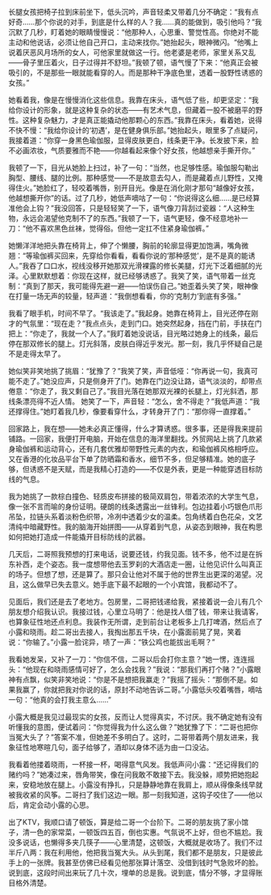 长腿女孩把椅子拉到床前坐下，低头沉吟，声音轻柔又带着几分不确定：“我有点好奇……那个你说的对手，到底是什么样的人？我……真的能做到，吸引他吗？”我沉默了几秒，盯着她的眼睛慢慢说：“他那种人，心思重、警觉性高。你绝对不能主动和他说话，必须让他自己开口，主动来找你。”她抬起头，眼神微闪。“他嘴上说着厌恶风月场所的女人，可他家里就做这一行。他老婆是老师，家里关系又乱——骨子里压着火，日子过得并不舒坦。”我顿了顿，语气慢了下来：“他真正会被吸引的，不是那些一眼就能看穿的人。而是那种干净底色里，透着一股野性诱惑的女孩。”

她看着我，像是在慢慢消化这些信息。我靠在床头，语气低了些，却更坚定：“我给你设计的形象，就是这种复杂的状态——有艺术气息，但藏着一股不被磨平的野性。这种复杂魅力，才是真正能撬动他那颗心的东西。”我靠在床头，看着她，说得不快不慢：“我给你设计的‘初遇’，是在健身俱乐部。”她抬起头，眼里多了点疑问，我接着道：“你穿一身黑色瑜伽服，显得皮肤更白，线条更干净。长发披下来，脸不必画浓妆，气质要雅而不艳——你越看起来像个好女孩，他越想亲手撕开你。”

我顿了一下，目光从她脸上扫过，补了一句：“当然，也足够性感。瑜伽服勾勒出胸型、腰线、腿的比例。那种感觉——不是故意去勾人，而是藏着点儿野性，又掩得住火。”她脸红了，轻咬着嘴唇，别开目光。像是在消化刚才那句“越像好女孩，他越想撕开你”的话。过了几秒，她低声嘀咕了一句：“你说得这么细……是已经算准他会上钩？”我没回答，只是轻轻笑了一下，语气像刀背刮过瓷器：“人这种生物，永远会渴望他克制不了的东西。”我顿了一下，语气更轻，像不经意地补一刀：“他不喜欢黑色丝袜，觉得俗。但他一定扛不住紧身瑜伽裤。”

她懒洋洋地把头靠在椅背上，伸了个懒腰，胸前的轮廓显得更加饱满，嘴角微翘：“等瑜伽裤买回来，先穿给你看看，看看你说的‘那种感觉’，是不是真的能诱人。”我吞了口口水，视线没移开她那双光滑裸露的修长美腿，灯光下泛着细腻的光泽。心里默默想着：你现在这样，就已经够诱惑了。我笑了笑，语气带着一丝克制：“真到了那天，我可能得先避一避——怕误伤自己。”她歪着头笑了笑，眼神像在打量一场无声的较量，轻声道：“我倒想看看，你的‘克制力’到底有多强。”

我看了眼手机，时间不早了。“我该走了。”我起身。她靠在椅背上，目光还停在刚才的气氛里：“现在走？”我点点头，走到门口。她突然起身，挡在门前，手扶在门把上：“你走了，我就一个人了。”我盯着她没说话，目光略过她身上的线条，最后停在那双修长的腿上。灯光斜落，皮肤白得近乎发光。那一刻，我几乎怀疑自己是不是走得太早了。

她似笑非笑地挑了挑眉：“犹豫了？”我笑了笑，声音低哑：“你再说一句，我真可能不走了。”她没应声，只是侧身开了门。她靠在门边没让路，语气淡淡的，却带点倦意：“你走了，我又剩自己了。”我目光落在她那双光裸的长腿上，灯光斜洒，那线条漂亮得不近人情。  她笑了一下，声音轻：“怎么，舍不得走？”我低声道：“我还撑得住。”她盯着我几秒，像要看穿什么，才转身开了门：“那你得一直撑着。”

回家路上，我在想——她未必真正懂得，什么才算诱惑。很多事，还是得我来提前铺路。一回家，我便打开电脑，开始在信息的海洋里翻找。外贸网站上挑了几款紧身瑜伽裤和运动背心，还有几套优雅却带野性元素的内衣，和瑜伽裤风格相呼应。又在香港的化妆品平台下单了防晒霜和香水，细节不多，但足够精准。她的底子够，但诱惑不是天赋，而是我精心打造的——不仅是外表，更是一种能穿透目标防线的气息。

我为她挑了一款棕白撞色、轻质皮布拼接的极简双肩包，带着浓浓的大学生气息，像一张不言而喻的身份证明。硬朗的线条透露出一丝锋利。包边挂着小巧银色爪形吊坠，拉链头系着淡粉色织带，冷冽中透着少女的温柔。包角绣着白色花朵，文艺清纯中暗藏野性。我的脑海开始拼图——从穿着到气息，从姿态到眼神，我在构思如何把她打造成一件能撬开目标防线的武器。

几天后，二哥照我预想的打来电话，说要还钱，约我见面。钱不多，他不过是在拆东补西，走个姿态。我一度想带他去玉罗刹的大酒店走一圈，让他见识什么叫真正的场子。但想了想，还是算了。那只会让他对不属于他的世界生出更深的渴望。况且，这么做早已失去意义。她手底下最不起眼的一个小宾馆，我都动不了。

见面后，我们还是去了老地方。包房里，二哥把钱递给我，紧接着说一会儿有几个朋友想介绍我认识。我接过钱，心里立马明了：他是找人借了钱，带来让我请客，也算象征性地还点利息。我装作无所谓，走到前台让老板多上几打啤酒，然后点了小露和晓雨。趁二哥出去接人，我掏出那五千块，在小露面前晃了晃，笑着说：“你输了。”小露一脸诧异，啧了一声：“铁公鸡也能拔出毛啊？”

我看她发呆，又补了一刀：“你信不信，二哥以后会打你主意？”她一愣，连连摇头：“他现在和晓雨感情可好了，怎么会找我？”我说：“那我们再打个赌？”小露眼神有点飘，似笑非笑地说：“你是不是想把我赢走？”我摇了摇头：“那倒不是。如果我赢了，你就把我对你说的话，原封不动地告诉二哥。”小露低头咬着嘴唇，嘀咕一句：“他真的会打我主意么……”

小露大概是我见过最现实的女孩，反而让人觉得真实，不讨厌。我不确定她有没有听懂我的意图，便试着问：“你觉得我为什么这么做？”她犹豫了下：“二哥也把你当冤大头了？”答案不准，但她差不多明白了。这时，二哥带着两个朋友进来，我象征性地寒暄几句，面子给够了，酒却以身体不适为由一口没沾。

我看着他搂着晓雨，一杯接一杯，喝得意气风发。我低声问小露：“还记得我们的赌约吗？”她凑过来，唇角带笑，像在问我敢不敢接下去。我没躲，顺势把她抱起来，安稳地放在腿上。小露没有挣扎，只是静静地靠在我肩上，顺从得像条线早就被我收紧的风筝。二哥扫了我们这边一眼。那一刻我知道，这钩子咬住了——他以后，肯定会动小露的心思。

出了KTV，我顺口请了顿饭，算是给二哥一个台阶下。二哥的朋友挑了家小馆子，清一色的家常菜，一顿饭四五百，倒也实惠。气氛说不上好，但也不尴尬。我没多说话，也懒得多夹几筷子——心里清楚，这顿饭，大概就是收场了。我们不过半斤八两：我在利用他，他把我当冤大头。从头到尾，我们都不是朋友，只是彼此手上的一张牌。我甚至仿佛已经看见他那张算计落空、没借到钱时气急败坏的脸。说到底，这段时间出来玩了几十次，埋单的总是我。说到底，情分不够，才显得账目格外清楚。